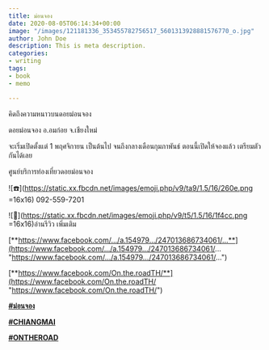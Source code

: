 ```yaml
---
title: ม่อนจอง
date: 2020-08-05T06:14:34+00:00
image: "/images/121181336_353455782756517_5601313928881576770_o.jpg"
author: John Doe
description: This is meta description.
categories:
- writing
tags:
- book
- memo

---
```

คิดถึงความหนาวบนดอยม่อนจอง

ดอยม่อนจอง อ.อมก๋อย จ.เชียงใหม่

จะเริ่มเปิดตั้งแต่ 1 พฤศจิกายน เป็นต้นไป จนถึงกลางเดือนกุมภาพันธ์ ตอนนี้เปิดให้จองแล้ว เตรียมตัวกันได้เลย

ศูนย์บริการท่องเที่ยวดอยม่อนจอง

![☎️](https://static.xx.fbcdn.net/images/emoji.php/v9/ta9/1.5/16/260e.png =16x16) 092-559-7201

![📌](https://static.xx.fbcdn.net/images/emoji.php/v9/t5/1.5/16/1f4cc.png =16x16)อ่านรีวิว เพิ่มเติม

[**https://www.facebook.com/.../a.154979.../247013686734061/...**](https://www.facebook.com/.../a.154979.../247013686734061/... "https://www.facebook.com/.../a.154979.../247013686734061/...")

[**https://www.facebook.com/On.the.roadTH/**](https://www.facebook.com/On.the.roadTH/ "https://www.facebook.com/On.the.roadTH/")

[**#ม่อนจอง**](https://www.facebook.com/hashtag/%E0%B8%A1%E0%B9%88%E0%B8%AD%E0%B8%99%E0%B8%88%E0%B8%AD%E0%B8%87?__cft__\[0\]=AZXeNNiYxiXmk0wBgmPeslu5TPbeqeLyfd2KyD_1f8p9gKsATZ1q66BpZYIcyNv64xYMK9F-lr6cwEJAfwpscW4VL4dC0VF-LzqZ0GWDMbz7rf-iZZfFYE_ExyICHDQFzpDy5FuL7zCItRlNQLaRLQQJJCvGlBUi7Lpkp-ySkdEc7c6GYNZcLk8iCEfhUC3H9jQ&__tn__=*NK-R)

[**#CHIANGMAI**](https://www.facebook.com/hashtag/chiangmai?__cft__\[0\]=AZXeNNiYxiXmk0wBgmPeslu5TPbeqeLyfd2KyD_1f8p9gKsATZ1q66BpZYIcyNv64xYMK9F-lr6cwEJAfwpscW4VL4dC0VF-LzqZ0GWDMbz7rf-iZZfFYE_ExyICHDQFzpDy5FuL7zCItRlNQLaRLQQJJCvGlBUi7Lpkp-ySkdEc7c6GYNZcLk8iCEfhUC3H9jQ&__tn__=*NK-R)

[**#ONTHEROAD**](https://www.facebook.com/hashtag/ontheroad?__cft__\[0\]=AZXeNNiYxiXmk0wBgmPeslu5TPbeqeLyfd2KyD_1f8p9gKsATZ1q66BpZYIcyNv64xYMK9F-lr6cwEJAfwpscW4VL4dC0VF-LzqZ0GWDMbz7rf-iZZfFYE_ExyICHDQFzpDy5FuL7zCItRlNQLaRLQQJJCvGlBUi7Lpkp-ySkdEc7c6GYNZcLk8iCEfhUC3H9jQ&__tn__=*NK-R)
